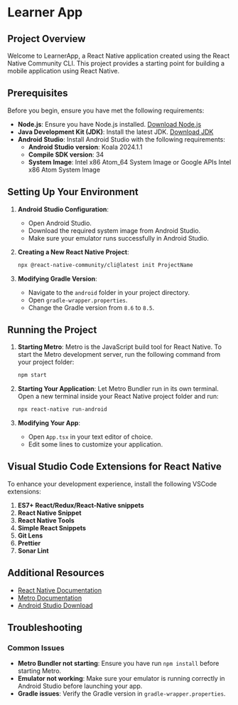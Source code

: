 # Learner App

## Project Overview

Welcome to LearnerApp, a React Native application created using the React Native Community CLI. This project provides a starting point for building a mobile application using React Native.

## Prerequisites

Before you begin, ensure you have met the following requirements:

- **Node.js**: Ensure you have Node.js installed. [Download Node.js](https://nodejs.org/)
- **Java Development Kit (JDK)**: Install the latest JDK. [Download JDK](https://www.oracle.com/java/technologies/javase-jdk11-downloads.html)
- **Android Studio**: Install Android Studio with the following requirements:
  - **Android Studio version**: Koala 2024.1.1
  - **Compile SDK version**: 34
  - **System Image**: Intel x86 Atom_64 System Image or Google APIs Intel x86 Atom System Image

## Setting Up Your Environment

1. **Android Studio Configuration**:
    - Open Android Studio.
    - Download the required system image from Android Studio.
    - Make sure your emulator runs successfully in Android Studio.

2. **Creating a New React Native Project**:
    ```sh
    npx @react-native-community/cli@latest init ProjectName
    ```

3. **Modifying Gradle Version**:
    - Navigate to the `android` folder in your project directory.
    - Open `gradle-wrapper.properties`.
    - Change the Gradle version from `8.6` to `8.5`.

## Running the Project

1. **Starting Metro**:
    Metro is the JavaScript build tool for React Native. To start the Metro development server, run the following command from your project folder:
    ```sh
    npm start
    ```

2. **Starting Your Application**:
    Let Metro Bundler run in its own terminal. Open a new terminal inside your React Native project folder and run:
    ```sh
    npx react-native run-android
    ```

3. **Modifying Your App**:
    - Open `App.tsx` in your text editor of choice.
    - Edit some lines to customize your application.

## Visual Studio Code Extensions for React Native

To enhance your development experience, install the following VSCode extensions:

1. **ES7+ React/Redux/React-Native snippets**
2. **React Native Snippet**
3. **React Native Tools**
4. **Simple React Snippets**
5. **Git Lens**
6. **Prettier**
7. **Sonar Lint**

## Additional Resources

- [React Native Documentation](https://reactnative.dev/docs/getting-started)
- [Metro Documentation](https://facebook.github.io/metro/docs/getting-started)
- [Android Studio Download](https://developer.android.com/studio)

## Troubleshooting

### Common Issues

- **Metro Bundler not starting**: Ensure you have run `npm install` before starting Metro.
- **Emulator not working**: Make sure your emulator is running correctly in Android Studio before launching your app.
- **Gradle issues**: Verify the Gradle version in `gradle-wrapper.properties`.

